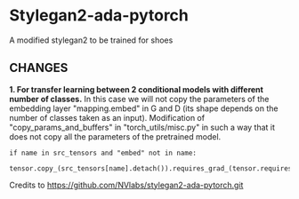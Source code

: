 # Stylegan2-ada-pytorch
A modified stylegan2 to be trained for shoes

## CHANGES
**1. For transfer learning between 2 conditional models with different number of classes.**
In this case we will not copy the parameters of the embedding layer "mapping.embed" in G and D (its shape depends on the number of classes taken as an input). Modification of "copy_params_and_buffers" in "torch_utils/misc.py" in such a way that it does not copy all the parameters of the pretrained model.

```
if name in src_tensors and "embed" not in name:   
        tensor.copy_(src_tensors[name].detach()).requires_grad_(tensor.requires_grad)
```

Credits to https://github.com/NVlabs/stylegan2-ada-pytorch.git
